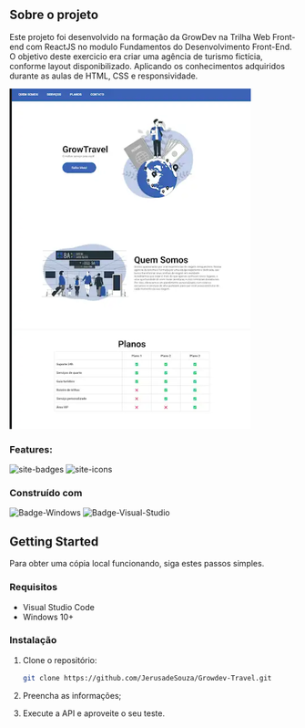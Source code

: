 ## Sobre o projeto

Este projeto foi desenvolvido na formação da GrowDev na Trilha Web Front-end com ReactJS no modulo Fundamentos do Desenvolvimento Front-End.
O objetivo deste exercicio era criar uma agência de turismo fictícia, conforme layout disponibilizado.
Aplicando os conhecimentos adquiridos durante as aulas de HTML, CSS e responsividade. 

![hero-image]

### Features:

![site-badges]
![site-icons]

### Construído com

![Badge-Windows]
![Badge-Visual-Studio]


## Getting Started

Para obter uma cópia local funcionando, siga estes passos simples.

### Requisitos

- Visual Studio Code
- Windows 10+

### Instalação

1. Clone o repositório:
    ```sh
    git clone https://github.com/JerusadeSouza/Growdev-Travel.git
    ```


2. Preencha as informações;
3. Execute a API e aproveite o seu teste.


<!-- Links -->
[site-badges]: https://shields.io/badges/static-badge
[site-icons]: https://www.flaticon.com/

<!-- Images -->
[hero-image]: images/heroimage.png

<!-- Badges -->

[Badge-Windows]: https://img.shields.io/badge/WINDOWS-blue?style=flat

[Badge-Visual-Studio]: https://img.shields.io/badge/VISUAL%20STUDIO-blue?style=flat

